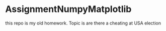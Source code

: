 # AssignmentNumpyMatplotlib


this repo is my old homework.
Topic is are there a cheating at USA election
